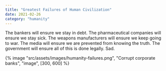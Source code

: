 ```yaml
---
title: "Greatest Failures of Human Civilization"
date: 2021-02-26
category: "humanity"
---
```


The bankers will ensure we stay in debt. The pharmaceutical companies will ensure we stay sick. The weapons manufacturers will ensure we keep going to war. The media will ensure we are prevented from knowing the truth. The government will ensure all of this is done legally. Sad.

<!-- excerpt -->

{% image "src/assets/images/humanity-failures.png", "Corrupt corporate banks", "image", [300, 600] %}

